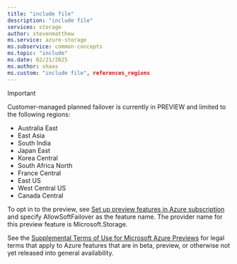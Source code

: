 ```yaml
---
title: "include file"
description: "include file"
services: storage
author: stevenmatthew
ms.service: azure-storage
ms.subservice: common-concepts
ms.topic: "include"
ms.date: 02/21/2025
ms.author: shaas
ms.custom: "include file", references_regions
---
```


<!-- User feedback is being incorporated into customer-managed planned failover (preview) and the feature is temporarily unavailable in all regions. After completion, updated documentation will be released to reflect the regions in which the feature is available.-->

> [!IMPORTANT]
> Customer-managed planned failover is currently in PREVIEW and limited to the following regions:
>
> - Australia East
> - East Asia
> - South India
> - Japan East
> - Korea Central
> - South Africa North
> - France Central
> - East US
> - West Central US
> - Canada Central
>
> To opt in to the preview, see [Set up preview features in Azure subscription](/azure/azure-resource-manager/management/preview-features?tabs=azure-portal#register-preview-feature) and specify AllowSoftFailover as the feature name. The provider name for this preview feature is Microsoft.Storage.
> 
> See the [Supplemental Terms of Use for Microsoft Azure Previews](https://azure.microsoft.com/support/legal/preview-supplemental-terms/) for legal terms that apply to Azure features that are in beta, preview, or otherwise not yet released into general availability.
